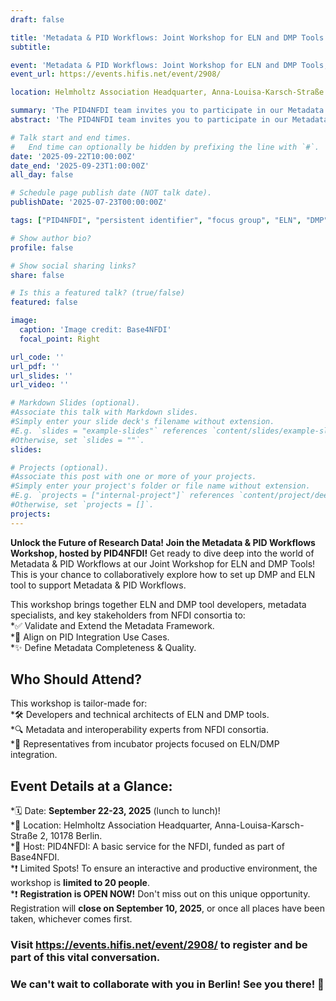 ```yaml
---
draft: false

title: 'Metadata & PID Workflows: Joint Workshop for ELN and DMP Tools'
subtitle:

event: 'Metadata & PID Workflows: Joint Workshop for ELN and DMP Tools, On-site workshop'
event_url: https://events.hifis.net/event/2908/ 

location: Helmholtz Association Headquarter, Anna-Louisa-Karsch-Straße 2, 10178 Berlin

summary: 'The PID4NFDI team invites you to participate in our Metadata & PID Workflows workshop, which is a joint event for ELN and DMP tools. The workshop will take place from 22 to 23 September (lunch to lunch) in Berlin.'
abstract: 'The PID4NFDI team invites you to participate in our Metadata & PID Workflows workshop, which is a joint event for ELN and DMP tools. The workshop will take place from 22 to 23 September (lunch to lunch) in Berlin.'

# Talk start and end times.
#   End time can optionally be hidden by prefixing the line with `#`.
date: '2025-09-22T10:00:00Z'
date_end: '2025-09-23T1:00:00Z'
all_day: false

# Schedule page publish date (NOT talk date).
publishDate: '2025-07-23T00:00:00Z'

tags: ["PID4NFDI", "persistent identifier", "focus group", "ELN", "DMP", "workshop", "metadata", "workflow", "mapping"]

# Show author bio?
profile: false

# Show social sharing links?
share: false

# Is this a featured talk? (true/false)
featured: false

image:
  caption: 'Image credit: Base4NFDI'
  focal_point: Right

url_code: ''
url_pdf: ''
url_slides: ''
url_video: ''

# Markdown Slides (optional).
#Associate this talk with Markdown slides.
#Simply enter your slide deck's filename without extension.
#E.g. `slides = "example-slides"` references `content/slides/example-slides.md`.
#Otherwise, set `slides = ""`.
slides:

# Projects (optional).
#Associate this post with one or more of your projects.
#Simply enter your project's folder or file name without extension.
#E.g. `projects = ["internal-project"]` references `content/project/deep-learning/index.md`.
#Otherwise, set `projects = []`.
projects:
---
```


**Unlock the Future of Research Data! Join the Metadata & PID Workflows Workshop, hosted by PID4NFDI!**
Get ready to dive deep into the world of Metadata & PID Workflows at our Joint Workshop for ELN and DMP Tools! This is your chance to collaboratively explore how to set up DMP and ELN tool to support Metadata & PID Workflows.

This workshop brings together ELN and DMP tool developers, metadata specialists, and key stakeholders from NFDI consortia to:  
*✅ Validate and Extend the Metadata Framework.  
*🎯 Align on PID Integration Use Cases.  
*✨ Define Metadata Completeness & Quality.  

## Who Should Attend?
This workshop is tailor-made for:  
*🛠️ Developers and technical architects of ELN and DMP tools.  
*🔍 Metadata and interoperability experts from NFDI consortia.  
*🌱 Representatives from incubator projects focused on ELN/DMP integration.  

## Event Details at a Glance:
*🗓️ Date: **September 22-23, 2025** (lunch to lunch)!  
*📍 Location: Helmholtz Association Headquarter, Anna-Louisa-Karsch-Straße 2, 10178 Berlin.  
*🤝 Host: PID4NFDI: A basic service for the NFDI, funded as part of Base4NFDI.  
*❗ Limited Spots! To ensure an interactive and productive environment, the workshop is **limited to 20 people**.  
*❗ **Registration is OPEN NOW!** Don't miss out on this unique opportunity. Registration will **close on September 10, 2025**, or once all places have been taken, whichever comes first.  

### Visit https://events.hifis.net/event/2908/ to register and be part of this vital conversation.  


### We can't wait to collaborate with you in Berlin! See you there! 👋